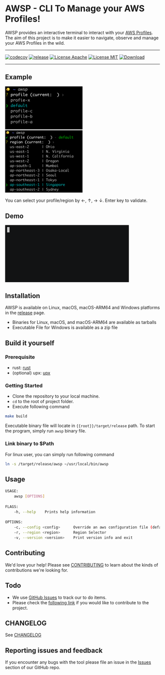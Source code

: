 # AWSP - CLI To Manage your AWS Profiles!

AWSP provides an interactive terminal to interact with your [AWS Profiles](https://docs.aws.amazon.com/cli/latest/userguide/cli-configure-profiles.html). The aim of this project is to make it easier to navigate, observe and manage your AWS Profiles in the wild.

---
[![codecov](https://codecov.io/gh/kubeopsskills/awsp/branch/main/graph/badge.svg?token=5VBFYN3BBH)](https://codecov.io/gh/kubeopsskills/awsp)
[![release](https://img.shields.io/github/v/release/kubeopsskills/awsp?logo=awsp)](https://github.com/kubeopsskills/awsp/releases)
[![License Apache](https://img.shields.io/badge/License-Apache%202.0-blue.svg)](https://github.com/kubeopsskills/awsp/blob/main/LICENSE-APACHE)
[![License MIT](https://img.shields.io/badge/license-MIT-green?label=License)](https://github.com/kubeopsskills/awsp/blob/main/LICENSE-MIT)
[![Download](https://img.shields.io/github/downloads/kubeopsskills/awsp/total)](https://github.com/kubeopsskills/awsp/releases)

---

## Example

<img src="./assets/images/select-profile.png" width="50%">
<img src="./assets/images/select-region.png" width="50%">

You can select your profile/region by ←, ↑, → ↓. Enter key to validate.

## Demo

<img src="./assets/images/demo.gif"  width="80%">

## Installation

AWSP is available on Linux, macOS, macOS-ARM64 and Windows platforms in the [release](https://github.com/kubeopsskills/awsp/releases) page.

- Binaries for Linux, macOS, and macOS-ARM64 are available as tarballs
- Executable File for Windows is available as a zip file

## Build it yourself

### Prerequisite

- rust: [rust](https://www.rust-lang.org/tools/install)
- (optional) upx: [upx](https://upx.github.io/)

### Getting Started

- Clone the repository to your local machine.
- `cd` to the root of project folder.
- Execute following command

```bash
make build
```

Executable binary file will locate in `{{root}}/target/release` path. To start the program, simply run `awsp` binary file.

### Link binary to $Path

For linux user, you can simply run following command

```bash
ln -s /target/release/awsp ~/usr/local/bin/awsp
```

## Usage

```bash
USAGE:
    awsp [OPTIONS]

FLAGS:
    -h, --help    Prints help information

OPTIONS:
    -c, --config <config>      Override an aws configuration file (default = ~/.aws/config)
    -r, --region <region>      Region Selector
    -v, --version <version>    Print version info and exit
```

## Contributing

We'd love your help! Please see [CONTRIBUTING][contrib] to learn about the
kinds of contributions we're looking for.

## Todo

- We use [GitHub Issues][github-issue] to track our to do items.
- Please check the [following link][follow] if you would like to contribute to the project.

## CHANGELOG

See [CHANGELOG][changelog]

## Reporting issues and feedback

If you encounter any bugs with the tool please file an issue in the [Issues](https://github.com/kubeopsskills/awsp/issues) section of our GitHub repo.

[contrib]: ./CONTRIBUTING.md
[follow]: ./CONTRIBUTING.md
[changelog]: ./CHANGELOG.md
[github-issue]: https://github.com/kubeopsskills/awsp/issues/new
